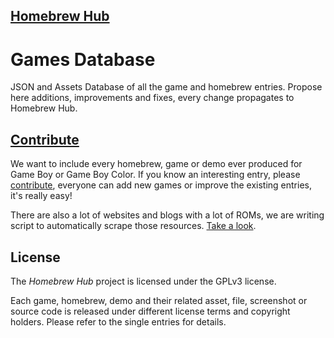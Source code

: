 ## [Homebrew Hub](https://gbhh.avivace.com)

# Games Database

JSON and Assets Database of all the game and homebrew entries. Propose here additions, improvements and fixes, every change propagates to Homebrew Hub.

## [Contribute](CONTRIBUTING.md)

We want to include every homebrew, game or demo ever produced for Game Boy or Game Boy Color.
If you know an interesting entry, please [contribute](CONTRIBUTING.md), everyone can add new games or improve the existing entries, it's really easy!

There are also a lot of websites and blogs with a lot of ROMs, we are writing script to automatically scrape those resources. [Take a look](scrapers/README.md).

## License

The *Homebrew Hub* project is licensed under the GPLv3 license. 

Each game, homebrew, demo and their related asset, file, screenshot or source code is released under different license terms and copyright holders. Please refer to the single entries for details.
